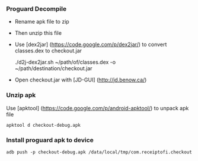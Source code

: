 
### Proguard Decompile

- Rename apk file to zip
- Then unzip this file
- Use [dex2jar] (https://code.google.com/p/dex2jar/) to convert classes.dex to checkout.jar


    ./d2j-dex2jar.sh ~/path/of/classes.dex -o ~/path/destination/checkout.jar

- Open checkout.jar with [JD-GUI] (http://jd.benow.ca/)

### Unzip apk

Use [apktool] (https://code.google.com/p/android-apktool/) to unpack apk file

    apktool d checkout-debug.apk

### Install proguard apk to device

    adb push -p checkout-debug.apk /data/local/tmp/com.receiptofi.checkout

